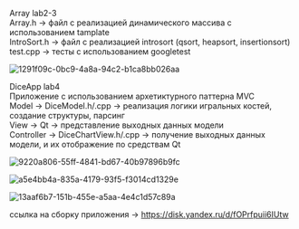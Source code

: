 Array lab2-3  
Array.h -> файл с реализацией динамического массива с использованием tamplate  
IntroSort.h -> файл с реализацией introsort (qsort, heapsort, insertionsort)  
test.cpp -> тесты с использованием googletest  
  
![1291f09c-0bc9-4a8a-94c2-b1ca8bb026aa](https://github.com/Vamiro/labs1sem/assets/55505126/ba971954-d926-484b-99b5-2158b54acef4)
  
DiceApp lab4  
Приложение с использованием архетиктурного паттерна MVC  
Model -> DiceModel.h/.cpp -> реализация логики игральных костей, создание структуры, парсинг  
View -> Qt -> представление выходных данных модели  
Controller -> DiceChartView.h/.cpp -> получение выходных данных модели, и их отображение по средствам Qt  
  
![9220a806-55ff-4841-bd67-40b97896b9fc](https://github.com/Vamiro/labs1sem/assets/55505126/ccbd7755-f481-4468-88d6-c93831ee19c4)
  
![a5e4bb4a-835a-4179-93f5-f3014cd1329e](https://github.com/Vamiro/labs1sem/assets/55505126/583d90c1-3bd3-437f-b75f-86a2bda3f81a)
  
![13aaf6b7-151b-455e-a5aa-4e4c1d57c89a](https://github.com/Vamiro/labs1sem/assets/55505126/b305e504-6462-484a-a633-b394d63f928e)
  
ссылка на сборку приложения -> https://disk.yandex.ru/d/fOPrfpuii6IUtw  
